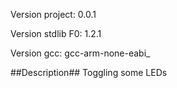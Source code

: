 Version project: 0.0.1

Version stdlib F0: 1.2.1

Version gcc: gcc-arm-none-eabi_

##Description##
Toggling some LEDs
